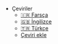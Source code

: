 - Çeviriler
  - [:iran: Farsça](/fa/)
  - [:uk: İngilizce](/)
  - [:tr: Türkçe](/)
  - [Çeviri ekle](contributing-doc-site?id=translations)
